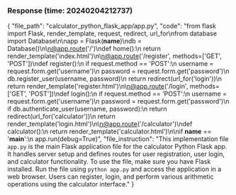 ### Response (time: 20240204212737)

{
    "file_path": "calculator_python_flask_app/app.py",
    "code": "from flask import Flask, render_template, request, redirect, url_for\nfrom database import Database\n\napp = Flask(__name__)\ndb = Database()\n\n@app.route('/')\ndef home():\n    return render_template('index.html')\n\n@app.route('/register', methods=['GET', 'POST'])\ndef register():\n    if request.method == 'POST':\n        username = request.form.get('username')\n        password = request.form.get('password')\n        db.register_user(username, password)\n        return redirect(url_for('login'))\n    return render_template('register.html')\n\n@app.route('/login', methods=['GET', 'POST'])\ndef login():\n    if request.method == 'POST':\n        username = request.form.get('username')\n        password = request.form.get('password')\n        if db.authenticate_user(username, password):\n            return redirect(url_for('calculator'))\n    return render_template('login.html')\n\n@app.route('/calculator')\ndef calculator():\n    return render_template('calculator.html')\n\nif __name__ == '__main__':\n    app.run(debug=True)",
    "file_instruction": "This implementation file `app.py` is the main Flask application file for the calculator Python Flask app. It handles server setup and defines routes for user registration, user login, and calculator functionality. To use the file, make sure you have Flask installed. Run the file using `python app.py` and access the application in a web browser. Users can register, login, and perform various arithmetic operations using the calculator interface."
}